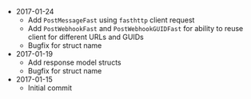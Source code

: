 - 2017-01-24
  - Add `PostMessageFast` using `fasthttp` client request
  - Add `PostWebhookFast` and `PostWebhookGUIDFast` for ability to reuse client for different URLs and GUIDs
  - Bugfix for struct name
- 2017-01-19
  - Add response model structs
  - Bugfix for struct name
- 2017-01-15
  - Initial commit
